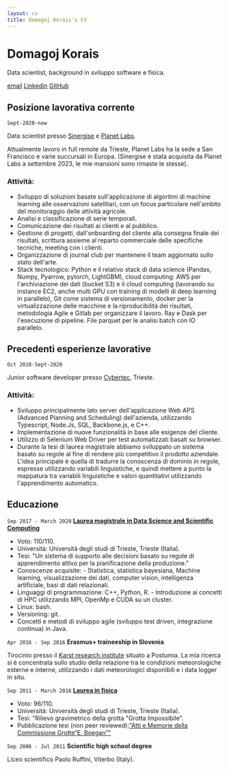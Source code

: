 ```yaml
---
layout: cv
title: Domagoj Korais's CV
---
```

# Domagoj Korais
Data scientist, background in sviluppo software e fisica.

<div id="webaddress">
<a href="mailto:domagoj.korais@gmail.com">email</a>
<a href="https://www.linkedin.com/in/domagoj-korais/">Linkedin</a>
<a href="https://github.com/DomagojKorais">GitHub</a>
</div>


## Posizione lavorativa corrente

 `Sept-2020-now`


Data scientist  presso <a href="https://www.sinergise.com/">Sinergise</a> e <a href="https://www.planet.com//">Planet Labs</a>.

 Attualmente lavoro in full remote da Trieste, Planet Labs ha la sede a San Francisco e varie succursali in Europa.
(Sinergise è stata acquisita da Planet Labs a settembre 2023, le mie mansioni sono rimaste le stesse).
### Attività:

- Sviluppo di soluzioni basate sull'applicazione di algoritmi di machine learning alle osservazioni satellitari, con un focus particolare nell'ambito del monitoraggio delle attività agricole.
- Analisi e classificazione di serie temporali.
- Comunicazione dei risultati ai clienti e al pubblico.
- Gestione di progetti, dall'onboarding del cliente alla consegna finale dei risultati, scrittura assieme al reparto commerciale delle specifiche tecniche, meeting con i clienti. 
- Organizzazione di journal club per mantenere il team aggiornato sullo stato dell'arte.
- Stack tecnologico: Python e il relativo stack di data science (Pandas, Numpy, Pyarrow, pytorch, LightGBM), cloud computing: AWS per l'archiviazione dei dati (bucket S3) e il cloud computing (lavorando su instance EC2, anche multi GPU con training di modelli di deep learning in parallelo), Git come sistema di versionamento, docker per la virtualizzazione delle macchine e la riproducibilità dei risultati, metodologia Agile e Gitlab per organizzare il lavoro. Ray e Dask per l'esecuzione di pipeline. File parquet per le analisi batch con IO parallelo.


## Precedenti esperienze lavorative

`Oct 2018-Sept-2020`

Junior software developer presso <a href="https://www.cybertec.it/en/">Cybertec</a>, Trieste.

### Attività:
- Sviluppo principalmente lato server dell'applicazione Web APS (Advanced Planning and Scheduling) dell'azienda, utilizzando Typescript, Node.Js, SQL, Backbone.js, e C++. 
- Implementazione di nuove funzionalità in base alle esigenze del cliente.
- Utilizzo di Selenium Web Driver per test automatizzati basati su browser.
- Durante la tesi di laurea magistrale abbiamo sviluppato un sistema basato su regole al fine di rendere più competitivo il prodotto aziendale. L'idea principale è quella di tradurre la conoscenza di dominio in regole, espresse utilizzando variabili linguistiche, e quindi mettere a punto la mappatura tra variabili linguistiche e valori quantitativi utilizzando l'apprendimento automatico.



## Educazione

`Sep 2017 - March 2020`
<a href="https://dssc.units.it/">__Laurea magistrale in Data Science and Scientific Computing__</a>

- Voto: 110/110.
- Università: Università degli studi di Trieste, Trieste (Italia).
- Tesi: "Un sistema di supporto alle decisioni basato su regole di apprendimento attivo per la pianificazione della produzione."
- Conoscenze acquisite: - Statistica, statistica bayesiana, Machine learning, visualizzazione dei dati, computer vision, intelligenza artificiale, basi di dati relazionali.
- Linguaggi di programmazione: C++, Python, R. - Introduzione ai concetti di HPC utilizzando MPI, OpenMp e CUDA su un cluster.
- Linux: bash.
- Versioning: git.
- Concetti e metodi di sviluppo agile (sviluppo test driven, integrazione continua) in Java.


`Apr 2016 - Sep 2016`
__Erasmus+ traineeship in Slovenia__

Tirocinio presso il <a href="https://izrk.zrc-sazu.si/en/predstavitev#v"> Karst research institute</a>  situato a Postumia. La mia ricerca si è concentrata sullo studio della relazione tra le condizioni meteorologiche esterne e interne, utilizzando i dati meteorologici disponibili e i data logger in situ.


`Sep 2011 - March 2016`
<a href="https://df.units.it/">__Laurea in fisica__</a>  
- Voto: 96/110. 
- Università: Università degli studi di Trieste, Trieste (Italia).
- Tesi: "Rilievo gravimetrico della grotta "Grotta Impossibile".
- Pubblicazione tesi (non peer reviewed):<a href="http://www.lithoflex.org/bib/Atti%20e%20Memorie_15_KoBr.pdf">"Atti e Memorie della Commissione Grotte“E. Boegan”"</a>

`Sep 2006 - Jul 2011` 
__Scientific high school degree__

Liceo scientifico Paolo Ruffini, Viterbo (Italy).


<!-- ### Footer

Last updated: July 2024 -->


